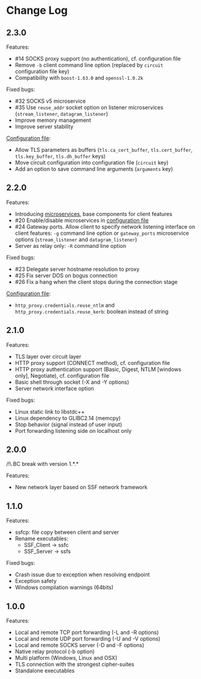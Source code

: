 # Change Log

## 2.3.0

Features:
* #14 SOCKS proxy support (no authentication), cf. configuration file
* Remove `-b` client command line option (replaced by `circuit` configuration file key)
* Compatibility with `boost-1.63.0` and `openssl-1.0.2k`

Fixed bugs:
* #32 SOCKS v5 microservice
* #35 Use `reuse_addr` socket option on listener microservices (`stream_listener`, `datagram_listener`)
* Improve memory management
* Improve server stability

[Configuration file](README.md#configuration-file):
* Allow TLS parameters as buffers (`tls.ca_cert_buffer`, `tls.cert_buffer`, `tls.key_buffer`, `tls.dh_buffer` keys)
* Move circuit configuration into configuration file (`circuit` key)
* Add an option to save command line arguments (`arguments` key)

## 2.2.0

Features:
* Introducing [microservices](README.md#microservices), base components for client features
* #20 Enable/disable microservices in [configuration file](README.md#configuration-file)
* #24 Gateway ports. Allow client to specify network listening interface on client features:
  `-g` command line option or `gateway_ports` microservice options (`stream_listener` and `datagram_listener`)
* Server as relay only: `-R` command line option

Fixed bugs:
* #23 Delegate server hostname resolution to proxy
* #25 Fix server DOS on bogus connection
* #26 Fix a hang when the client stops during the connection stage

[Configuration file](README.md#configuration-file):
* `http_proxy.credentials.reuse_ntlm` and `http_proxy.credentials.reuse_kerb`: boolean instead of string

## 2.1.0

Features:
* TLS layer over circuit layer
* HTTP proxy support (CONNECT method), cf. configuration file
* HTTP proxy authentication support (Basic, Digest, NTLM [windows only], Negotiate), cf. configuration file
* Basic shell through socket (-X and -Y options)
* Server network interface option

Fixed bugs:
* Linux static link to libstdc++
* Linux dependency to GLIBC2.14 (memcpy)
* Stop behavior (signal instead of user input)
* Port forwarding listening side on localhost only

## 2.0.0

/!\ BC break with version 1.\*.\*

Features:
* New network layer based on SSF network framework

## 1.1.0
Features:
* ssfcp: file copy between client and server
* Rename executables:
  * SSF_Client -> ssfc
  * SSF_Server -> ssfs

Fixed bugs:
* Crash issue due to exception when resolving endpoint
* Exception safety
* Windows compilation warnings (64bits)

## 1.0.0
Features:
* Local and remote TCP port forwarding (-L and -R options)
* Local and remote UDP port forwarding (-U and -V options)
* Local and remote SOCKS server (-D and -F options)
* Native relay protocol (-b option)
* Multi platform (Windows, Linux and OSX)
* TLS connection with the strongest cipher-suites
* Standalone executables
